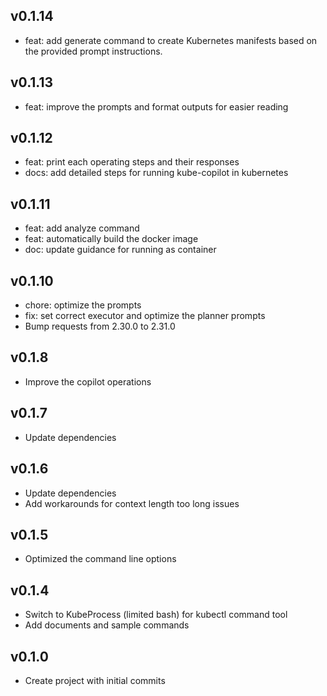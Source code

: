 ## v0.1.14

- feat: add generate command to create Kubernetes manifests based on the provided prompt instructions.

## v0.1.13

- feat: improve the prompts and format outputs for easier reading

## v0.1.12

- feat: print each operating steps and their responses
- docs: add detailed steps for running kube-copilot in kubernetes

## v0.1.11

- feat: add analyze command
- feat: automatically build the docker image
- doc: update guidance for running as container

## v0.1.10

- chore: optimize the prompts
- fix: set correct executor and optimize the planner prompts
- Bump requests from 2.30.0 to 2.31.0

## v0.1.8

- Improve the copilot operations

## v0.1.7

- Update dependencies

## v0.1.6

- Update dependencies
- Add workarounds for context length too long issues

## v0.1.5

- Optimized the command line options

## v0.1.4

- Switch to KubeProcess (limited bash) for kubectl command tool
- Add documents and sample commands

## v0.1.0

- Create project with initial commits
